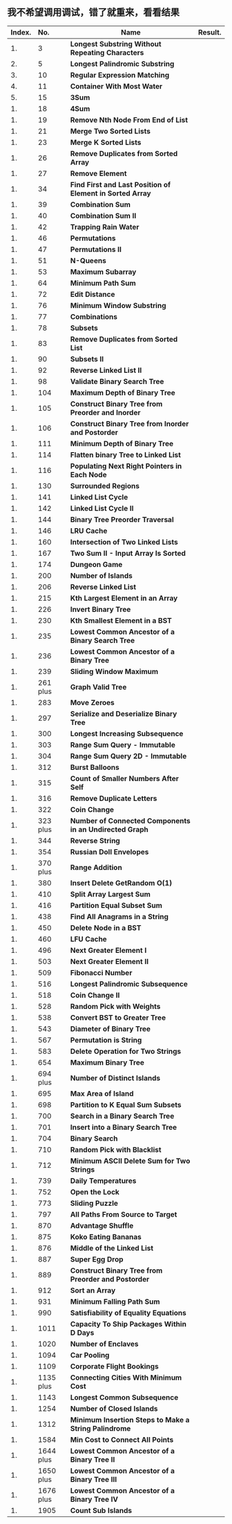 ## 我不希望调用调试，错了就重来，看看结果







| Index. | No. | Name | Result. |
|:-------|:----|------|---------|
| 1.     | 3 | **Longest Substring Without Repeating Characters** |    |
| 2.     | 5 | **Longest Palindromic Substring** |    |
| 3.     | 10 | **Regular Expression Matching** |    |
| 4.     | 11 | **Container With Most Water** |    |
| 5.     | 15 | **3Sum** |    |
| 1.     | 18 | **4Sum** |    |
| 1.     | 19 | **Remove Nth Node From End of List** |    |
| 1.     | 21 | **Merge Two Sorted Lists** |    |
| 1.     | 23 | **Merge K Sorted Lists** |    |
| 1.     | 26 | **Remove Duplicates from Sorted Array** |    |
| 1.     | 27 | **Remove Element** |    |
| 1.     | 34 | **Find First and Last Position of Element in Sorted Array** |    |
| 1.     | 39 | **Combination Sum** |    |
| 1.     | 40 | **Combination Sum II** |    |
| 1.     | 42 | **Trapping Rain Water** |    |
| 1.     | 46 | **Permutations** |    |
| 1.     | 47 | **Permutations II** |    |
| 1.     | 51 | **N-Queens** |    |
| 1.     | 53 | **Maximum Subarray** |    |
| 1.     | 64 | **Minimum Path Sum** |    |
| 1.     | 72 | **Edit Distance** |    |
| 1.     | 76 | **Minimum Window Substring** |    |
| 1.     | 77 | **Combinations** |    |
| 1.     | 78 | **Subsets** |    |
| 1.     | 83 | **Remove Duplicates from Sorted List** |    |
| 1.     | 90 | **Subsets II** |    |
| 1.     | 92 | **Reverse Linked List II** |    |
| 1.     | 98 | **Validate Binary Search Tree** |    |
| 1.     | 104 | **Maximum Depth of Binary Tree** |    |
| 1.     | 105 | **Construct Binary Tree from Preorder and Inorder** |    |
| 1.     | 106 | **Construct Binary Tree from Inorder and Postorder** |    |
| 1.     | 111 | **Minimum Depth of Binary Tree** |    |
| 1.     | 114 | **Flatten binary Tree to Linked List** |    |
| 1.     | 116 | **Populating Next Right Pointers in Each Node** |    |
| 1.     | 130 | **Surrounded Regions** |    |
| 1.     | 141 | **Linked List Cycle** |    |
| 1.     | 142 | **Linked List Cycle II** |    |
| 1.     | 144 | **Binary Tree Preorder Traversal** |    |
| 1.     | 146 | **LRU Cache** |    |
| 1.     | 160 | **Intersection of Two Linked Lists** |    |
| 1.     | 167 | **Two Sum II - Input Array Is Sorted** |    |
| 1.     | 174 | **Dungeon Game** |    |
| 1.     | 200 | **Number of Islands** |    |
| 1.     | 206 | **Reverse Linked List** |    |
| 1.     | 215 | **Kth Largest Element in an Array** |    |
| 1.     | 226 | **Invert Binary Tree** |    |
| 1.     | 230 | **Kth Smallest Element in a BST** |    |
| 1.     | 235 | **Lowest Common Ancestor of a Binary Search Tree** |    |
| 1.     | 236 | **Lowest Common Ancestor of a Binary Tree** |    |
| 1.     | 239 | **Sliding Window Maximum** |    |
| 1.     | 261 plus | **Graph Valid Tree** |    |
| 1.     | 283 | **Move Zeroes** |    |
| 1.     | 297 | **Serialize and Deserialize Binary Tree** |    |
| 1.     | 300 | **Longest Increasing Subsequence** |    |
| 1.     | 303 | **Range Sum Query - Immutable** |    |
| 1.     | 304 | **Range Sum Query 2D - Immutable** |    |
| 1.     | 312 | **Burst Balloons** |    |
| 1.     | 315 | **Count of Smaller Numbers After Self** |    |
| 1.     | 316 | **Remove Duplicate Letters** |    |
| 1.     | 322 | **Coin Change** |    |
| 1.     | 323 plus | **Number of Connected Components in an Undirected Graph** |    |
| 1.     | 344 | **Reverse String** |    |
| 1.     | 354 | **Russian Doll Envelopes** |    |
| 1.     | 370 plus | **Range Addition** |    |
| 1.     | 380 | **Insert Delete GetRandom O(1)** |    |
| 1.     | 410 | **Split Array Largest Sum** |    |
| 1.     | 416 | **Partition Equal Subset Sum** |    |
| 1.     | 438 | **Find All Anagrams in a String** |    |
| 1.     | 450 | **Delete Node in a BST** |    |
| 1.     | 460 | **LFU Cache** |    |
| 1.     | 496 | **Next Greater Element I** |    |
| 1.     | 503 | **Next Greater Element II** |    |
| 1.     | 509 | **Fibonacci Number** |  | 
| 1.     | 516 | **Longest Palindromic Subsequence** |    |
| 1.     | 518 | **Coin Change II** |    |
| 1.     | 528 | **Random Pick with Weights** |    |
| 1.     | 538 | **Convert BST to Greater Tree** |    |
| 1.     | 543 | **Diameter of Binary Tree** |    |
| 1.     | 567 | **Permutation is String** |    |
| 1.     | 583 | **Delete Operation for Two Strings** |    |
| 1.     | 654 | **Maximum Binary Tree** |    |
| 1.     | 694 plus | **Number of Distinct Islands** |    |
| 1.     | 695 | **Max Area of Island** |    |
| 1.     | 698 | **Partition to K Equal Sum Subsets** |    |
| 1.     | 700 | **Search in a Binary Search Tree** |    |
| 1.     | 701 | **Insert into a Binary Search Tree** |    |
| 1.     | 704 | **Binary Search** |    |
| 1.     | 710 | **Random Pick with Blacklist** |    |
| 1.     | 712 | **Minimum ASCII Delete Sum for Two Strings** |    |
| 1.     | 739 | **Daily Temperatures** |    |
| 1.     | 752 | **Open the Lock** |    |
| 1.     | 773 | **Sliding Puzzle** |    |
| 1.     | 797 | **All Paths From Source to Target** |    |
| 1.     | 870 | **Advantage Shuffle** |    |
| 1.     | 875 | **Koko Eating Bananas** |    |
| 1.     | 876 | **Middle of the Linked List** |    |
| 1.     | 887 | **Super Egg Drop** |    |
| 1.     | 889 | **Construct Binary Tree from Preorder and Postorder** |    |
| 1.     | 912 | **Sort an Array** |    |
| 1.     | 931 | **Minimum Falling Path Sum** |    |
| 1.     | 990 | **Satisfiability of Equality Equations** |    |
| 1.     | 1011 | **Capacity To Ship Packages Within D Days** |    |
| 1.     | 1020 | **Number of Enclaves** |    |
| 1.     | 1094 | **Car Pooling** |    |
| 1.     | 1109 | **Corporate Flight Bookings** |    |
| 1.     | 1135 plus | **Connecting Cities With Minimum Cost** |    |
| 1.     | 1143 | **Longest Common Subsequence** |    |
| 1.     | 1254 | **Number of Closed Islands** |    |
| 1.     | 1312 | **Minimum Insertion Steps to Make a String Palindrome** |    |
| 1.     | 1584 | **Min Cost to Connect All Points** |    |
| 1.     | 1644 plus | **Lowest Common Ancestor of a Binary Tree II** |    |
| 1.     | 1650 plus | **Lowest Common Ancestor of a Binary Tree III** |    |
| 1.     | 1676 plus | **Lowest Common Ancestor of a Binary Tree IV** |    |
| 1.     | 1905 | **Count Sub Islands** |    |